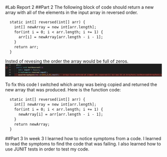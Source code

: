 #Lab Report 2
##Part 2
The following block of code should return a new array with all of the elements in the input array in reversed order.
```
  static int[] reversed(int[] arr) {
    int[] newArray = new int[arr.length];
    for(int i = 0; i < arr.length; i += 1) {
      arr[i] = newArray[arr.length - i - 1];
    }
    return arr;
  }
```
Insted of revesing the order the array would be full of zeros.
![Image](ReversedTest.png)

To fix this code I switched which array was being copied and returned the new array that was produced.
Here is the function code:
```
  static int[] reversed(int[] arr) {
    int[] newArray = new int[arr.length];
    for(int i = 0; i < arr.length; i += 1) {
      newArray[i] = arr[arr.length - i - 1];
    }
    return newArray;
  }
  ```
##Part 3
In week 3 I learned how to notice symptoms from a code. I learned to read the symptoms to find the code that was failing. I also learned how to use JUNIT tests in order to test my code.
